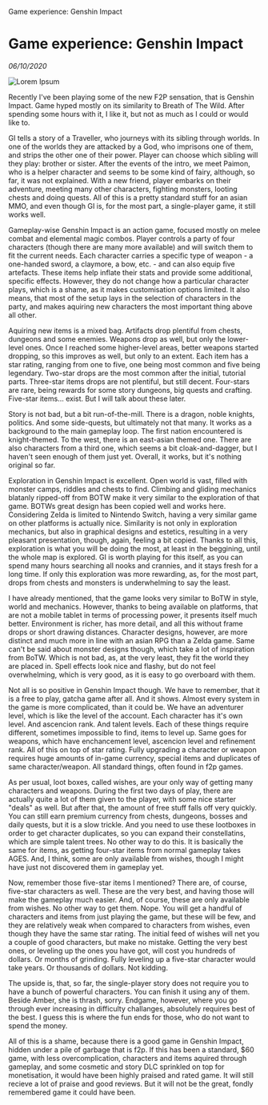 Game experience: Genshin Impact

# Game experience: Genshin Impact
*06/10/2020*

![Lorem Ipsum](/assets/images/articles/journey/journey.jpg "Lorem Ipsum")

Recently I've been playing some of the new F2P sensation, that is Genshin Impact. Game hyped mostly on its similarity to Breath of The Wild. After spending some hours with it, I like it, but not as much as I could or would like to.

GI tells a story of a Traveller, who journeys with its sibling through worlds. In one of the worlds they are attacked by a God, who imprisons one of them, and strips the other one of their power. Player can choose which sibling will they play: brother or sister. After the events of the intro, we meet Paimon, who is a helper character and seems to be some kind of fairy, although, so far, it was not explained. With a new friend, player embarks on their adventure, meeting many other characters, fighting monsters, looting chests and doing quests. All of this is a pretty standard stuff for an asian MMO, and even though GI is, for the most part, a single-player game, it still works well.

Gameplay-wise Genshin Impact is an action game, focused mostly on melee combat and elemental magic combos. Player controls a party of four characters (though there are many more available) and will switch them to fit the current needs. Each character carries a specific type of weapon - a one-handed sword, a claymore, a bow, etc. - and can also equip five artefacts. These items help inflate their stats and provide some additional, specific effects. However, they do not change how a particular character plays, which is a shame, as it makes customisation options limited. It also means, that most of the setup lays in the selection of characters in the party, and makes aquiring new characters the most important thing above all other.

Aquiring new items is a mixed bag. Artifacts drop plentiful from chests, dungeons and some enemies. Weapons drop as well, but only the lower-level ones. Once I reached some higher-level areas, better weapons started dropping, so this improves as well, but only to an extent. Each item has a star rating, ranging from one to five, one being most common and five being legendary. Two-star drops are the most common after the initial, tutorial parts. Three-star items drops are not plentiful, but still decent. Four-stars are rare, being rewards for some story dungeons, big quests and crafting. Five-star items... exist. But I will talk about these later.

Story is not bad, but a bit run-of-the-mill. There is a dragon, noble knights, politics. And some side-quests, but ultimately not that many. It works as a background to the main gameplay loop. The first nation encountered is knight-themed. To the west, there is an east-asian themed one. There are also characters from a third one, which seems a bit cloak-and-dagger, but I haven't seen enough of them just yet. Overall, it works, but it's nothing original so far.

Exploration in Genshin Impact is excellent. Open world is vast, filled with monster camps, riddles and chests to find. Climbing and gliding mechanics blatanly ripped-off from BOTW make it very similar to the exploration of that game. BOTWs great design has been copied well and works here. Considering Zelda is limited to Nintendo Switch, having a very similar game on other platforms is actually nice. Similarity is not only in exploration mechanics, but also in graphical designs and estetics, resulting in a very pleasant presentation, though, again, feeling a bit copied. Thanks to all this, exploration is what you will be doing the most, at least in the beggining, until the whole map is explored. GI is worth playing for this itself, as you can spend many hours searching all nooks and crannies, and it stays fresh for a long time. If only this exploration was more rewarding, as, for the most part, drops from chests and monsters is underwhelming to say the least.

I have already mentioned, that the game looks very similar to BoTW in style, world and mechanics. However, thanks to being available on platforms, that are not a mobile tablet in terms of processing power, it presents itself much better. Environment is richer, has more detail, and all this without frame drops or short drawing distances. Character designs, however, are more distinct and much more in line with an asian RPG than a Zelda game. Same can't be said about monster designs though, which take a lot of inspiration from BoTW. Which is not bad, as, at the very least, they fit the world they are placed in. Spell effects look nice and flashy, but do not feel overwhelming, which is very good, as it is easy to go overboard with them.

Not all is so positive in Genshin Impact though. We have to remember, that it is a free to play, gatcha game after all. And it shows. Almost every system in the game is more complicated, than it could be. We have an adventurer level, which is like the level of the account. Each character has it's own level. And ascencion rank. And talent levels. Each of these things require different, sometimes impossible to find, items to level up. Same goes for weapons, which have enchancement level, ascencion level and refinement rank. All of this on top of star rating. Fully upgrading a character or weapon requires huge amounts of in-game currency, special items and duplicates of same character/weapon. All standard things, often found in f2p games.

As per usual, loot boxes, called wishes, are your only way of getting many characters and weapons. During the first two days of play, there are actually quite a lot of them given to the player, with some nice starter "deals" as well. But after that, the amount of free stuff falls off very quickly. You can still earn premium currency from chests, dungeons, bosses and daily quests, but it is a slow trickle. And you need to use these lootboxes in order to get character duplicates, so you can expand their constellatins, which are simple talent trees. No other way to do this. It is basically the same for items, as getting four-star items from normal gameplay takes AGES. And, I think, some are only available from wishes, though I might have just not discovered them in gameplay yet.

Now, remember those five-star items I mentioned? There are, of course, five-star characters as well. These are the very best, and having those will make the gameplay much easier. And, of course, these are only available from wishes. No other way to get them. Nope. You will get a handful of characters and items from just playing the game, but these will be few, and they are relatively weak when compared to characters from wishes, even though they have the same star rating. The initial feed of wishes will net you a couple of good characters, but make no mistake. Getting the very best ones, or leveling up the ones you have got, will cost you hundreds of dollars. Or months of grinding. Fully leveling up a five-star character would take years. Or thousands of dollars. Not kidding.

The upside is, that, so far, the single-player story does not require you to have a bunch of powerful characters. You can finish it using any of them. Beside Amber, she is thrash, sorry. Endgame, however, where you go through ever increasing in difficulty challanges, absolutely requires best of the best. I guess this is where the fun ends for those, who do not want to spend the money.

All of this is a shame, because there is a good game in Genshin Impact, hidden under a pile of garbage that is f2p. If this has been a standard, $60 game, with less overcomplication, characters and items aquired through gameplay, and some cosmetic and story DLC sprinkled on top for monetisation, it would have been highly praised and rated game. It will still recieve a lot of praise and good reviews. But it will not be the great, fondly remembered game it could have been.